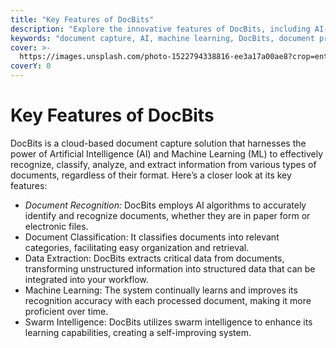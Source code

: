 ```yaml
---
title: "Key Features of DocBits"
description: "Explore the innovative features of DocBits, including AI-driven document recognition and machine learning capabilities for efficient data extraction."
keywords: "document capture, AI, machine learning, DocBits, document processing, data extraction"
cover: >-
  https://images.unsplash.com/photo-1522794338816-ee3a17a00ae8?crop=entropy&cs=srgb&fm=jpg&ixid=M3wxOTcwMjR8MHwxfHNlYXJjaHw0fHxLZXklMjBGZWF0dXJlfGVufDB8fHx8MTcxMDI1NjcyNHww&ixlib=rb-4.0.3&q=85
coverY: 0
---
```


# Key Features of DocBits

DocBits is a cloud-based document capture solution that harnesses the power of Artificial Intelligence (AI) and Machine Learning (ML) to effectively recognize, classify, analyze, and extract information from various types of documents, regardless of their format. Here’s a closer look at its key features:

* _Document Recognition:_ DocBits employs AI algorithms to accurately identify and recognize documents, whether they are in paper form or electronic files.
* Document Classification: It classifies documents into relevant categories, facilitating easy organization and retrieval.
* Data Extraction: DocBits extracts critical data from documents, transforming unstructured information into structured data that can be integrated into your workflow.
* Machine Learning: The system continually learns and improves its recognition accuracy with each processed document, making it more proficient over time.
* Swarm Intelligence: DocBits utilizes swarm intelligence to enhance its learning capabilities, creating a self-improving system.
